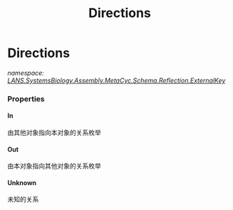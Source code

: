 ﻿---
title: Directions
---

# Directions
_namespace: [LANS.SystemsBiology.Assembly.MetaCyc.Schema.Reflection.ExternalKey](N-LANS.SystemsBiology.Assembly.MetaCyc.Schema.Reflection.ExternalKey.html)_





### Properties

#### In
由其他对象指向本对象的关系枚举
#### Out
由本对象指向其他对象的关系枚举
#### Unknown
未知的关系

